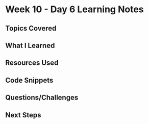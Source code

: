 # Week 10 - Day 6 Learning Notes

## Topics Covered

## What I Learned

## Resources Used

## Code Snippets

## Questions/Challenges

## Next Steps
